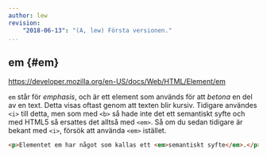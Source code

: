 ```yaml
---
author: lew
revision:
    "2018-06-13": "(A, lew) Första versionen."
...
```

em {#em}
---------------------------------------------------

<a href='https://developer.mozilla.org/en-US/docs/Web/HTML/Element/em'>https://developer.mozilla.org/en-US/docs/Web/HTML/Element/em</a>

`em` står för *emphasis*, och är ett element som används för att *betona* en del av en text. Detta visas oftast genom att texten blir kursiv. Tidigare användes `<i>` till detta, men som med `<b>` så hade inte det ett semantiskt syfte och med HTML5 så ersattes det alltså med `<em>`. Så om du sedan tidigare är bekant med `<i>`, försök att använda `<em>` istället.

```html
<p>Elementet em har något som kallas ett <em>semantiskt syfte</em>.</p>
```
